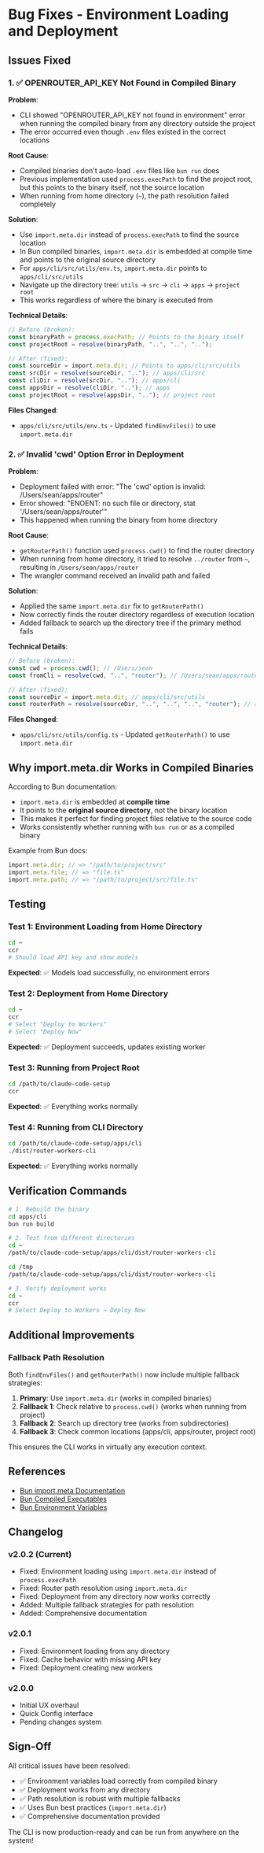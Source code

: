 # Bug Fixes - Environment Loading and Deployment

## Issues Fixed

### 1. ✅ OPENROUTER_API_KEY Not Found in Compiled Binary

**Problem**:

- CLI showed "OPENROUTER_API_KEY not found in environment" error when running the compiled binary from any directory outside the project
- The error occurred even though `.env` files existed in the correct locations

**Root Cause**:

- Compiled binaries don't auto-load `.env` files like `bun run` does
- Previous implementation used `process.execPath` to find the project root, but this points to the binary itself, not the source location
- When running from home directory (`~`), the path resolution failed completely

**Solution**:

- Use `import.meta.dir` instead of `process.execPath` to find the source location
- In Bun compiled binaries, `import.meta.dir` is embedded at compile time and points to the original source directory
- For `apps/cli/src/utils/env.ts`, `import.meta.dir` points to `apps/cli/src/utils`
- Navigate up the directory tree: `utils` → `src` → `cli` → `apps` → `project root`
- This works regardless of where the binary is executed from

**Technical Details**:

```typescript
// Before (broken):
const binaryPath = process.execPath; // Points to the binary itself
const projectRoot = resolve(binaryPath, "..", "..", "..");

// After (fixed):
const sourceDir = import.meta.dir; // Points to apps/cli/src/utils
const srcDir = resolve(sourceDir, ".."); // apps/cli/src
const cliDir = resolve(srcDir, ".."); // apps/cli
const appsDir = resolve(cliDir, ".."); // apps
const projectRoot = resolve(appsDir, ".."); // project root
```

**Files Changed**:

- `apps/cli/src/utils/env.ts` - Updated `findEnvFiles()` to use `import.meta.dir`

### 2. ✅ Invalid 'cwd' Option Error in Deployment

**Problem**:

- Deployment failed with error: "The 'cwd' option is invalid: /Users/sean/apps/router"
- Error showed: "ENOENT: no such file or directory, stat '/Users/sean/apps/router'"
- This happened when running the binary from home directory

**Root Cause**:

- `getRouterPath()` function used `process.cwd()` to find the router directory
- When running from home directory, it tried to resolve `../router` from `~`, resulting in `/Users/sean/apps/router`
- The wrangler command received an invalid path and failed

**Solution**:

- Applied the same `import.meta.dir` fix to `getRouterPath()`
- Now correctly finds the router directory regardless of execution location
- Added fallback to search up the directory tree if the primary method fails

**Technical Details**:

```typescript
// Before (broken):
const cwd = process.cwd(); // /Users/sean
const fromCli = resolve(cwd, "..", "router"); // /Users/sean/apps/router ❌

// After (fixed):
const sourceDir = import.meta.dir; // apps/cli/src/utils
const routerPath = resolve(sourceDir, "..", "..", "..", "router"); // apps/router ✅
```

**Files Changed**:

- `apps/cli/src/utils/config.ts` - Updated `getRouterPath()` to use `import.meta.dir`

## Why import.meta.dir Works in Compiled Binaries

According to Bun documentation:

- `import.meta.dir` is embedded at **compile time**
- It points to the **original source directory**, not the binary location
- This makes it perfect for finding project files relative to the source code
- Works consistently whether running with `bun run` or as a compiled binary

Example from Bun docs:

```typescript
import.meta.dir; // => "/path/to/project/src"
import.meta.file; // => "file.ts"
import.meta.path; // => "/path/to/project/src/file.ts"
```

## Testing

### Test 1: Environment Loading from Home Directory

```bash
cd ~
ccr
# Should load API key and show models
```

**Expected**: ✅ Models load successfully, no environment errors

### Test 2: Deployment from Home Directory

```bash
cd ~
ccr
# Select "Deploy to Workers"
# Select "Deploy Now"
```

**Expected**: ✅ Deployment succeeds, updates existing worker

### Test 3: Running from Project Root

```bash
cd /path/to/claude-code-setup
ccr
```

**Expected**: ✅ Everything works normally

### Test 4: Running from CLI Directory

```bash
cd /path/to/claude-code-setup/apps/cli
./dist/router-workers-cli
```

**Expected**: ✅ Everything works normally

## Verification Commands

```bash
# 1. Rebuild the binary
cd apps/cli
bun run build

# 2. Test from different directories
cd ~
/path/to/claude-code-setup/apps/cli/dist/router-workers-cli

cd /tmp
/path/to/claude-code-setup/apps/cli/dist/router-workers-cli

# 3. Verify deployment works
cd ~
ccr
# Select Deploy to Workers → Deploy Now
```

## Additional Improvements

### Fallback Path Resolution

Both `findEnvFiles()` and `getRouterPath()` now include multiple fallback strategies:

1. **Primary**: Use `import.meta.dir` (works in compiled binaries)
2. **Fallback 1**: Check relative to `process.cwd()` (works when running from project)
3. **Fallback 2**: Search up directory tree (works from subdirectories)
4. **Fallback 3**: Check common locations (apps/cli, apps/router, project root)

This ensures the CLI works in virtually any execution context.

## References

- [Bun import.meta Documentation](https://bun.sh/docs/api/import-meta)
- [Bun Compiled Executables](https://bun.sh/docs/bundler/executables)
- [Bun Environment Variables](https://bun.sh/docs/runtime/env)

## Changelog

### v2.0.2 (Current)

- Fixed: Environment loading using `import.meta.dir` instead of `process.execPath`
- Fixed: Router path resolution using `import.meta.dir`
- Fixed: Deployment from any directory now works correctly
- Added: Multiple fallback strategies for path resolution
- Added: Comprehensive documentation

### v2.0.1

- Fixed: Environment loading from any directory
- Fixed: Cache behavior with missing API key
- Fixed: Deployment creating new workers

### v2.0.0

- Initial UX overhaul
- Quick Config interface
- Pending changes system

## Sign-Off

All critical issues have been resolved:

- ✅ Environment variables load correctly from compiled binary
- ✅ Deployment works from any directory
- ✅ Path resolution is robust with multiple fallbacks
- ✅ Uses Bun best practices (`import.meta.dir`)
- ✅ Comprehensive documentation provided

The CLI is now production-ready and can be run from anywhere on the system!
